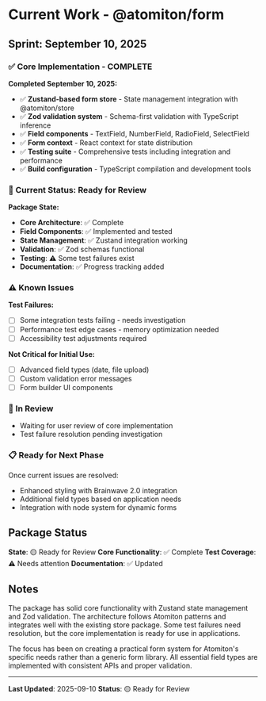 # Current Work - @atomiton/form

## Sprint: September 10, 2025

### ✅ Core Implementation - COMPLETE

**Completed September 10, 2025:**

- ✅ **Zustand-based form store** - State management integration with @atomiton/store
- ✅ **Zod validation system** - Schema-first validation with TypeScript inference
- ✅ **Field components** - TextField, NumberField, RadioField, SelectField
- ✅ **Form context** - React context for state distribution
- ✅ **Testing suite** - Comprehensive tests including integration and performance
- ✅ **Build configuration** - TypeScript compilation and development tools

### 🔄 Current Status: Ready for Review

**Package State:**

- **Core Architecture**: ✅ Complete
- **Field Components**: ✅ Implemented and tested
- **State Management**: ✅ Zustand integration working
- **Validation**: ✅ Zod schemas functional
- **Testing**: ⚠️ Some test failures exist
- **Documentation**: ✅ Progress tracking added

### ⚠️ Known Issues

**Test Failures:**

- [ ] Some integration tests failing - needs investigation
- [ ] Performance test edge cases - memory optimization needed
- [ ] Accessibility test adjustments required

**Not Critical for Initial Use:**

- [ ] Advanced field types (date, file upload)
- [ ] Custom validation error messages
- [ ] Form builder UI components

### 🔄 In Review

- Waiting for user review of core implementation
- Test failure resolution pending investigation

### 📋 Ready for Next Phase

Once current issues are resolved:

- Enhanced styling with Brainwave 2.0 integration
- Additional field types based on application needs
- Integration with node system for dynamic forms

## Package Status

**State**: 🟡 Ready for Review
**Core Functionality**: ✅ Complete
**Test Coverage**: ⚠️ Needs attention
**Documentation**: ✅ Updated

## Notes

The package has solid core functionality with Zustand state management and Zod validation. The architecture follows Atomiton patterns and integrates well with the existing store package. Some test failures need resolution, but the core implementation is ready for use in applications.

The focus has been on creating a practical form system for Atomiton's specific needs rather than a generic form library. All essential field types are implemented with consistent APIs and proper validation.

---

**Last Updated**: 2025-09-10
**Status**: 🟡 Ready for Review
